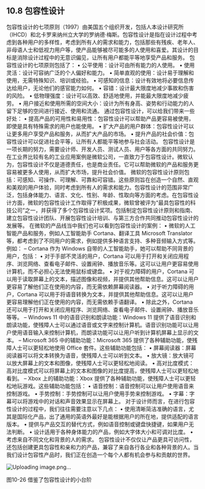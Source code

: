## 10.8 包容性设计

包容性设计的七项原则（1997）由美国五个组织开发，包括人本设计研究所（IHCD）和北卡罗来纳州立大学的罗纳德·梅斯。包容性设计是指在设计过程中考虑到各种用户的多样性，考虑到所有人的需求和能力，包括那些有残疾、老年人、非母语人士和低视力用户等，使产品能够被尽可能多的人使用和喜爱。其设计的目标是消除设计过程中的无意识偏见，让所有用户都能平等地享受产品和服务。
包容性设计的七项原则包括了：
•	公平使用：设计可由所有能力的人使用。
•	使用灵活：设计可容纳广泛的个人偏好和能力。
•	简单直观的使用：设计易于理解和使用，无需特殊知识、培训或经验。
•	可感知的信息：设计有效地将必要信息传达给用户，无论他们的感官能力如何。
•	容错：设计最大限度地减少事故和伤害的风险。
•	低物理强度：设计可以高效、舒适地使用，并能最大限度地减少疲劳。
•	用户接近和使用所需的空间大小：设计为所有身高、姿势和行动能力的人留下足够的空间进行接近、使用和流通。
通过包容性设计，可以给我们带来一些好处：
•	提高产品的可用性和易用性：包容性设计可以帮助产品更容易被使用，即使是具有特殊需求的用户也能使用。
•	扩大产品的用户群体：包容性设计可以让更多用户享受产品和服务，从而扩大产品的市场。
•	提升产品的社会价值：包容性设计可以促进社会平等，让所有人都能平等地参与社会活动。
包容性设计是一项长期的努力，需要设计师、开发人员、测试人员、用户等各方面的共同努力。在工业界比较有名的工业应用案例是微软公司，一直致力于包容性设计。微软认为，包容性设计不仅是道德责任，也是商业责任。它可以帮助微软的产品和服务更容易被更多人使用，从而扩大市场，提升社会价值。
微软的包容性设计原则包括：可感知、可操作、可理解、可靠和可容错。这些原则旨在创造一个自然、直观和美观的用户体验，同时考虑到所有人的需求和能力。包容性设计的范围非常广泛，包括身体能力、语言、文化、性别、年龄、性取向等方面的考虑。在包容性设计方面，微软的包容性设计工作取得了积极成果，微软曾被评为“最具包容性的科技公司”之一，并获得了多个包容性设计奖项。包括制定包容性设计原则和指南、建立包容性设计团队、开展包容性设计培训、与第三方合作共同推动包容性设计的发展等。
在微软的产品线当中我们也可以看到包容性设计的案例：
•	微软的人工智能产品和服务，例如人工智能助手 Cortana、翻译工具 Microsoft Translator 等，都考虑到了不同用户的需求，例如提供多种语言支持、多种音频输入方式等。例如：
–	Cortana 作为 Windows 自带的人工智能助手，她可以帮助不同背景的用户，包括：
•	对于手部不灵活的用户，Cortana 可以用于打开和关闭应用程序、浏览网络、查看电子邮件、设置闹钟、播放音乐等。这可以让用户更容易使用计算机，而不必担心无法使用鼠标或键盘。
•	对于视力障碍的用户，Cortana 可以用于读取屏幕上的文本，描述图像和视频，并提供其他帮助信息。这可以让用户更容易了解他们正在使用的内容，而无需依赖屏幕阅读器。
•	对于听力障碍的用户，Cortana 可以用于将语音转换为文本，并提供其他帮助信息。这可以让用户更容易理解他们正在使用的内容，而无需依赖手语翻译。
•	除此之外，Cortana 还可以用于打开和关闭应用程序、浏览网络、查看电子邮件、设置闹钟、播放音乐等等。
–	Windows 11 中的语音识别和朗读功能：Windows 11 提供了语音识别和朗读功能，使残障人士可以通过语音或文字来控制计算机。语音识别功能可以让用户使用语音输入来控制计算机，而朗读功能可以让用户听到计算机屏幕上显示的文本。
–	Microsoft 365 中的辅助功能：Microsoft 365 提供了各种辅助功能，使残障人士可以更轻松地使用 Office 套件。这些辅助功能包括：
•	屏幕阅读器：屏幕阅读器可以将文本转换为语音，使残障人士可以听到文本。
•	放大镜：放大镜可以放大屏幕上的文本和图像，使残障人士可以更轻松地阅读。
•	高对比度模式：高对比度模式可以将屏幕上的文本和图像的对比度提高，使残障人士可以更轻松地看到。
–	Xbox 上的辅助功能：Xbox 提供了各种辅助功能，使残障人士可以更轻松地玩游戏。这些辅助功能包括：
•	语音控制：语音控制可以让用户使用语音来控制游戏。
•	手势控制：手势控制可以让用户使用手势来控制游戏。
•	字幕：字幕可以将游戏中的对话和声音效果显示在屏幕上。
对于设计师而言，在进行包容性设计的过程中，我们往往需要注意以下几点：
•	使用清晰简洁准确的语言，尤其是国际化产品，出了通用的英语外最好是能根据用户的所在地，提供适配的语言版本。
•	提供与产品交互的替代方式，例如语音控制或键盘快捷键，如果用户无法判断。
•	设计适用于各种身体能力的产品，例如大字体大小和可调对比度。
•	考虑来自不同文化和背景的人的需求。
包容性设计不仅仅让产品更具可访问性，还包括创建更具包容性和亲和力的产品，兼容了来自各行各业和各种背景的人。当我们设计包容性产品时，我们正在创造一个每个人都有机会参与和贡献的世界。

 ![Uploading image.png…]()

图10-26  借鉴了包容性设计的小台阶
